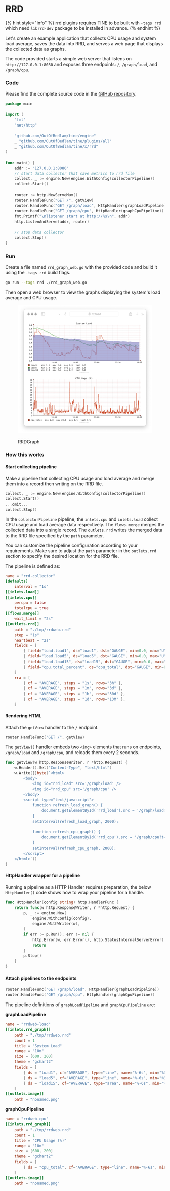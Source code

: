 # RRD

{% hint style="info" %}
rrd plugins requires TINE to be built with `-tags rrd` which need `librrd-dev` package to be installed in advance.
{% endhint %}

Let's create an example application that collects CPU usage and system load average, saves the data into RRD, and serves a web page that displays the collected data as graphs.

The code provided starts a simple web server that listens on `http://127.0.0.1:8080` and exposes three endpoints: `/`, `/graph/load`, and `/graph/cpu`.

### Code

Please find the complete source code in the [GitHub repository](https://github.com/OutOfBedlam/tine/tree/main/example/rrd_graph_web).

```go
package main

import (
	"fmt"
	"net/http"

	"github.com/OutOfBedlam/tine/engine"
	_ "github.com/OutOfBedlam/tine/plugins/all"
	_ "github.com/OutOfBedlam/tine/x/rrd"
)

func main() {
	addr := "127.0.0.1:8080"
	// start data collector that save metrics to rrd file
	collect, _ := engine.New(engine.WithConfig(collectorPipeline))
	collect.Start()

	router := http.NewServeMux()
	router.HandleFunc("GET /", getView)
	router.HandleFunc("GET /graph/load", HttpHandler(graphLoadPipeline))
	router.HandleFunc("GET /graph/cpu", HttpHandler(graphCpuPipeline))
	fmt.Printf("\nlistener start at http://%s\n", addr)
	http.ListenAndServe(addr, router)

	// stop data collector
	collect.Stop()
}
```

### Run

Create a file named `rrd_graph_web.go` with the provided code and build it using the `-tags rrd` build flags.

```sh
go run --tags rrd ./rrd_graph_web.go
```

Then open a web browser to view the graphs displaying the system's load average and CPU usage.

<figure><img src="../.gitbook/assets/web-rrd.png" alt="" width="563"><figcaption><p>RRDGraph</p></figcaption></figure>


### How this works

#### Start collecting pipeline

Make a pipeline that collecting CPU usage and load average and merge them into a record then writing on the RRD file.

```go
collect, _ := engine.New(engine.WithConfig(collectorPipeline))
collect.Start()
...omit...
collect.Stop()
```

In the `collectorPipeline` pipeline, the `inlets.cpu` and `inlets.load` collect CPU usage and load average data respectively. The `flows.merge` merges the collected data into a single record. The `outlets.rrd` writes the merged data to the RRD file specified by the `path` parameter.

You can customize the pipeline configuration according to your requirements. Make sure to adjust the `path` parameter in the `outlets.rrd` section to specify the desired location for the RRD file.

The pipeline is defined as:

```toml
name = "rrd-collector"
[defaults]
	interval = "1s"
[[inlets.load]]
[[inlets.cpu]]
	percpu = false
	totalcpu = true
[[flows.merge]]
	wait_limit = "2s"
[[outlets.rrd]]
	path = "./tmp/rrdweb.rrd"
	step = "1s"
	heartbeat = "2s"
	fields = [
		{ field="load.load1", ds="load1", dst="GAUGE", min=0.0, max="U" },
		{ field="load.load5", ds="load5", dst="GAUGE", min=0.0, max="U" },
		{ field="load.load15", ds="load15", dst="GAUGE", min=0.0, max="U" },
		{ field="cpu.total_percent", ds="cpu_total", dst="GAUGE", min=0.0, max="U" },		 
    ]
	rra = [
        { cf = "AVERAGE", steps = "1s", rows="3h" },
        { cf = "AVERAGE", steps = "1m", rows="3d" },
        { cf = "AVERAGE", steps = "1h", rows="30d" },
        { cf = "AVERAGE", steps = "1d", rows="13M" },
	]
```

#### Rendering HTML

Attach the `getView` handler to the `/` endpoint.

```go
router.HandleFunc("GET /", getView)
```

The `getView()` handler embeds two `<img>` elements that runs on endpoints, `/graph/load` and `/graph/cpu`, and reloads them every 2 seconds.

```go
func getView(w http.ResponseWriter, r *http.Request) {
	w.Header().Set("Content-Type", "text/html")
	w.Write([]byte(`<html>
		<body>
            <img id="rrd_load" src='/graph/load' />
            <img id="rrd_cpu" src='/graph/cpu' />
		</body>
		<script type="text/javascript">
			function refresh_load_graph() {
				document.getElementById('rrd_load').src = '/graph/load?t=' + new Date().getTime();
			}
			setInterval(refresh_load_graph, 2000);

			function refresh_cpu_graph() {
				document.getElementById('rrd_cpu').src = '/graph/cpu?t=' + new Date().getTime();
			}
			setInterval(refresh_cpu_graph, 2000);
		</script>
	</html>`))
}
```

#### HttpHandler wrapper for a pipeline

Running a pipeline as a HTTP Handler requires preparation, the below `HttpHandler()` code shows how to wrap your pipeline for a handle.

```go
func HttpHandler(config string) http.HandlerFunc {
	return func(w http.ResponseWriter, r *http.Request) {
		p, _ := engine.New(
			engine.WithConfig(config),
			engine.WithWriter(w),
		)
		if err := p.Run(); err != nil {
			http.Error(w, err.Error(), http.StatusInternalServerError)
			return
		}
		p.Stop()
	}
}
```

#### Attach pipelines to the endpoints

```go
router.HandleFunc("GET /graph/load", HttpHandler(graphLoadPipeline))
router.HandleFunc("GET /graph/cpu", HttpHandler(graphCpuPipeline))
```

The pipeline definitions of `graphLoadPipeline` and `graphCpuPipeline` are:

**graphLoadPipeline**

```toml
name = "rrdweb-load"
[[inlets.rrd_graph]]
	path = "./tmp/rrdweb.rrd"
	count = 1
	title = "System Load"
	range = "10m"
	size = [600, 200]
	theme = "gchart2"
	fields = [
		{ ds = "load1", cf="AVERAGE", type="line", name="%-6s", min="%3.1lf", max="%3.1lf", avg="%3.1lf", last="%3.1lf\\n"},
		{ ds = "load5", cf="AVERAGE", type="line", name="%-6s", min="%3.1lf", max="%3.1lf", avg="%3.1lf", last="%3.1lf\\n"},
		{ ds = "load15", cf="AVERAGE", type="area", name="%-6s", min="%3.1lf", max="%3.1lf", avg="%3.1lf", last="%3.1lf\\n"},
	]
[[outlets.image]]
	path = "nonamed.png"
```

**graphCpuPipeline**

```toml
name = "rrdweb-cpu"
[[inlets.rrd_graph]]
	path = "./tmp/rrdweb.rrd"
	count = 1
	title = "CPU Usage (%)"
	range = "10m"
	size = [600, 200]
	theme = "gchart2"
	fields = [
		{ ds = "cpu_total", cf="AVERAGE", type="line", name="%-6s", min="%3.1lf", max="%3.1lf", avg="%3.1lf", last="%3.1lf\\n"},
	]
[[outlets.image]]
	path = "nonamed.png"
```
